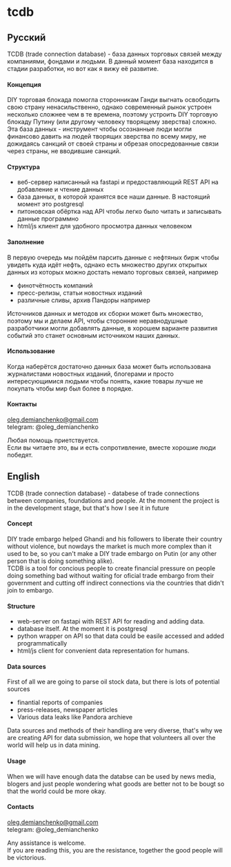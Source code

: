 # tcdb
## Русский
TCDB (trade connection database) - база данных торговых связей между компаниями, фондами и людьми. 
В данный момент база находится в стадии разработки, но вот как я вижу её развитие.
#### Концепция
DIY торговая блокада помогла сторонникам Ганди выгнать освободить свою страну ненасильственно, однако современный рынок устроен несколько сложнее чем в те времена, поэтому устроить DIY торговую блокаду Путину (или другому человеку творящему зверства) сложно.  
Эта база данных - инструмент чтобы осознанные люди могли финансово давить на людей творящих зверства по всему миру, не дожидаясь санкций от своей страны и обрезая опосредованные связи через страны, не вводившие санкций.  

#### Структура
 - веб-сервер написанный на fastapi и предоставляющий REST API на добавление и чтение данных
 - база данных, в которой хранятся все наши данные. В настоящий момент это postgresql
 - питоновская обёртка над API чтобы легко было читать и записывать данные программно
 - html/js клиент для удобного просмотра данных человеком
 
 #### Заполнение
 В первую очередь мы пойдём парсить данные с нефтяных бирж чтобы увидеть куда идёт нефть, однако есть множество других открытых данных из которых можно достать немало торговых связей, например  
  - финотчётность компаний
  - пресс-релизы, статьи новостных изданий
  - различные сливы, архив Пандоры например
  
Источников данных и методов их сборки может быть множество, поэтому мы и делаем API, чтобы сторонние неравнодушные разработчики могли добавлять данные, в хорошем варианте развития событий это станет основным источником наших данных.  
#### Использование
Когда наберётся достаточно данных база может быть использована журналистами новостных изданий, блогерами и просто интересующимися людьми чтобы понять, какие товары лучше не покупать чтобы мир был более в порядке.  
#### Контакты
oleg.demianchenko@gmail.com  
telegram: @oleg_demianchenko  

Любая помощь приетствуется.  
Если вы читаете это, вы и есть сопротивление, вместе хорошие люди победят.  
## English
TCDB (trade connection database) - databese of trade connections between companies, foundations and people.
At the moment the project is in the development stage, but that's how I see it in future
#### Concept
DIY trade embargo helped Ghandi and his followers to liberate their country without violence, but nowdays the market is much more complex than it used to be, so you can't make a DIY trade embargo on Putin (or any other person that is doing something alike).  
TCDB is a tool for concious people to create financial pressure on people doing something bad without waiting for oficial trade embargo from their government and cutting off indirect connections via the countries that didn't join to embargo.  

#### Structure
 - web-server on fastapi with REST API for reading and adding data.
 - database itself. At the moment it is postgresql
 - python wrapper on API so that data could be easile accessed and added programmatically
 - html/js client for convenient data representation for humans.

#### Data sources
First of all we are going to parse oil stock data, but there is lots of potential sources
 - finantial reports of companies
 - press-releases, newspaper articles
 - Various data leaks like Pandora archieve
 
Data sources and methods of their handling are very diverse, that's why we are creating API for data submission, we hope that volunteers all over the world will help us in data mining.  
#### Usage
When we will have enough data the databse can be used by news media, blogers and just people wondering what goods are better not to be bougt so that the world could be more okay.  
#### Contacts
oleg.demianchenko@gmail.com  
telegram: @oleg_demianchenko  


Any assistance is welcome.  
If you are reading this, you are the resistance, together the good people will be victorious.  
